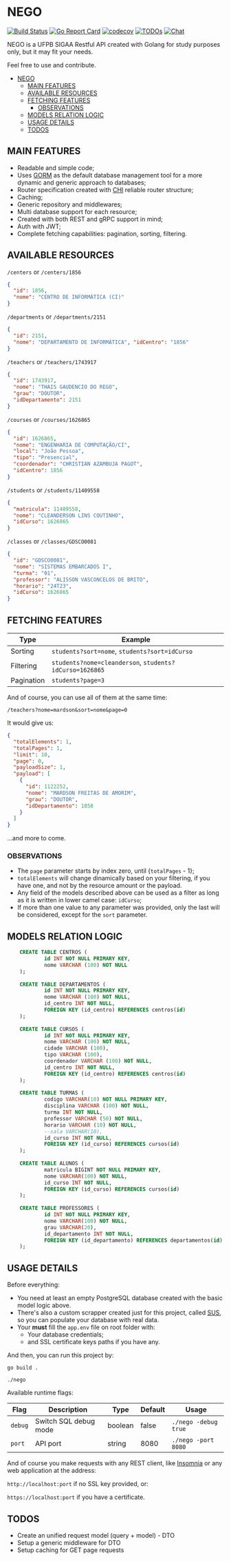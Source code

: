 # NEGO
[![Build Status](https://github.com/InsideCI/nego/workflows/NEGO/badge.svg)](https://github.com/InsideCI/nego/actions)
[![Go Report Card](https://goreportcard.com/badge/github.com/InsideCI/nego)](https://goreportcard.com/report/github.com/InsideCI/nego)
[![codecov](https://codecov.io/gh/InsideCI/nego/branch/master/graph/badge.svg)](https://codecov.io/gh/InsideCI/nego)
[![TODOs](https://badgen.net/https/api.tickgit.com/badgen/github.com/InsideCI/nego)](https://www.tickgit.com/browse?repo=github.com/InsideCI/nego)
[![Chat](https://badgen.net/badge/discord/chat?icon=discord)](https://discord.gg/jVdUJ75)

NEGO is a UFPB SIGAA Restful API created with Golang for study purposes only, but it may fit your needs.

Feel free to use and contribute.

- [NEGO](#nego)
  - [MAIN FEATURES](#main-features)
  - [AVAILABLE RESOURCES](#available-resources)
  - [FETCHING FEATURES](#fetching-features)
    - [OBSERVATIONS](#observations)
  - [MODELS RELATION LOGIC](#models-relation-logic)
  - [USAGE DETAILS](#usage-details)
  - [TODOS](#todos)

## MAIN FEATURES

- Readable and simple code;
- Uses [GORM](github.com/jinzhu/gorm) as the default database management tool for a more dynamic and generic approach to databases;
- Router specification created with [CHI](github.com/go-chi/chi) reliable router structure;
- Caching;
- Generic repository and middlewares;
- Multi database support for each resource;
- Created with both REST and gRPC support in mind;
- Auth with JWT;
- Complete fetching capabilities: pagination, sorting, filtering.

## AVAILABLE RESOURCES

`/centers` or `/centers/1856`
```json
{
  "id": 1856,
  "nome": "CENTRO DE INFORMÁTICA (CI)"
}
```

`/departments` or `/departments/2151`
```json
{
  "id": 2151,
  "nome": "DEPARTAMENTO DE INFORMÁTICA", "idCentro": "1856"
}
```

`/teachers` or `/teachers/1743917`
```json
{
  "id": 1743917,
  "nome": "THAIS GAUDENCIO DO REGO",
  "grau": "DOUTOR",
  "idDepartamento": 2151
}
```

`/courses` or `/courses/1626865`
```json
{
  "id": 1626865,
  "nome": "ENGENHARIA DE COMPUTAÇÃO/CI",
  "local": "João Pessoa",
  "tipo": "Presencial",
  "coordenador": "CHRISTIAN AZAMBUJA PAGOT",
  "idCentro": 1856
}
```

`/students` or `/students/11409558`
```json
{
  "matricula": 11409558,
  "nome": "CLEANDERSON LINS COUTINHO",
  "idCurso": 1626865
}
```

`/classes` or `/classes/GDSCO0081`
```json
{
  "id": "GDSCO0081",
  "nome": "SISTEMAS EMBARCADOS I",
  "turma": "01",
  "professor": "ALISSON VASCONCELOS DE BRITO",
  "horario": "24T23",
  "idCurso": 1626865
}
```

## FETCHING FEATURES

| Type       | Example                                                 |
| ---------- | ------------------------------------------------------- |
| Sorting    | `students?sort=nome`, `students?sort=idCurso`           |
| Filtering  | `students?nome=cleanderson`, `students?idCurso=1626865` |
| Pagination | `students?page=3`                                       |

And of course, you can use all of them at the same time:

`/teachers?nome=mardson&sort=nome&page=0`

It would give us:

```json
{
  "totalElements": 1,
  "totalPages": 1,
  "limit": 10,
  "page": 0,
  "payloadSize": 1,
  "payload": [
    {
      "id": 1122252,
      "nome": "MARDSON FREITAS DE AMORIM",
      "grau": "DOUTOR",
      "idDepartamento": 1858
    }
  ]
}
```

...and more to come.

### OBSERVATIONS
- The `page` parameter starts by index zero, until {`totalPages` - 1};
- `totalElements` will change dinamically based on your filtering, if you have one, and not by the resource amount or the payload.
- Any field of the models described above can be used as a filter as long as it is written in lower camel case: `idCurso`;
- If more than one value to any parameter was provided, only the last will be considered, except for the `sort` parameter.


## MODELS RELATION LOGIC

```sql
    CREATE TABLE CENTROS (
            id INT NOT NULL PRIMARY KEY,
            nome VARCHAR (100) NOT NULL
    );
    
    CREATE TABLE DEPARTAMENTOS (
            id INT NOT NULL PRIMARY KEY,
            nome VARCHAR (100) NOT NULL,
            id_centro INT NOT NULL,
            FOREIGN KEY (id_centro) REFERENCES centros(id)
    );
    
    CREATE TABLE CURSOS (
            id INT NOT NULL PRIMARY KEY,
            nome VARCHAR (100) NOT NULL,
            cidade VARCHAR (100),
            tipo VARCHAR (100),
            coordenador VARCHAR (100) NOT NULL,
            id_centro INT NOT NULL,
            FOREIGN KEY (id_centro) REFERENCES centros(id)
    );
    
    CREATE TABLE TURMAS (
            codigo VARCHAR(10) NOT NULL PRIMARY KEY,
            disciplina VARCHAR (100) NOT NULL,
            turma INT NOT NULL,
            professor VARCHAR (50) NOT NULL,
            horario VARCHAR (10) NOT NULL,
            --sala VARCHAR(10),
            id_curso INT NOT NULL,
            FOREIGN KEY (id_curso) REFERENCES cursos(id)
    );
    
    CREATE TABLE ALUNOS (
            matricula BIGINT NOT NULL PRIMARY KEY,
            nome VARCHAR(100) NOT NULL,
            id_curso INT NOT NULL,
            FOREIGN KEY (id_curso) REFERENCES cursos(id)
    );
    
    CREATE TABLE PROFESSORES (
            id INT NOT NULL PRIMARY KEY,
            nome VARCHAR(100) NOT NULL,
            grau VARCHAR(20),
            id_departamento INT NOT NULL,
            FOREIGN KEY (id_departamento) REFERENCES departamentos(id)
    );
```

## USAGE DETAILS

Before everything:

* You need at least an empty PostgreSQL database created with the basic model logic above.
* There's also a custom scrapper created just for this project, called [SUS](https://github.com/InsideCI/sus), so you can populate your database with real data.
* Your **must** fill the `app.env` file on root folder with:
    * Your database credentials;
    * and SSL certificate keys paths if you have any.

And then, you can run this project by:

`go build .`

`./nego`

Available runtime flags:

| Flag    | Description           | Type    | Default | Usage                |
| ------- | --------------------- | ------- | ------- | -------------------- |
| `debug` | Switch SQL debug mode | boolean | false   | `./nego -debug true` |
| `port`  | API port              | string  | 8080    | `./nego -port 8080`  |

And of course you make requests with any REST client, like [Insomnia](https://github.com/getinsomnia) or any web application at the address:

`http://localhost:port` if no SSL key provided, or:

`https://localhost:port` if you have a certificate.


## TODOS
- Create an unified request model (query + model) - DTO
- Setup a generic middleware for DTO 
- Setup caching for GET page requests
